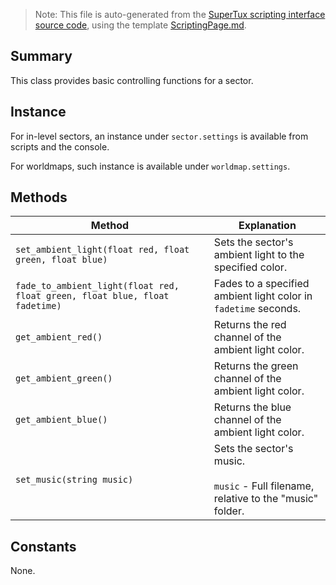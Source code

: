 > Note: This file is auto-generated from the [SuperTux scripting interface source code](https://github.com/SuperTux/supertux/tree/master/src/scripting), using the template [ScriptingPage.md](https://github.com/SuperTux/wiki/tree/master/templates/ScriptingPage.md).

Summary
-------

This class provides basic controlling functions for a sector.

Instance
--------

For in-level sectors, an instance under `sector.settings` is available from scripts and the console.

For worldmaps, such instance is available under `worldmap.settings`. 

Methods
-------

Method | Explanation
-------|-------
`set_ambient_light(float red, float green, float blue)` | Sets the sector's ambient light to the specified color. 
`fade_to_ambient_light(float red, float green, float blue, float fadetime)` | Fades to a specified ambient light color in `fadetime` seconds. 
`get_ambient_red()` | Returns the red channel of the ambient light color. 
`get_ambient_green()` | Returns the green channel of the ambient light color. 
`get_ambient_blue()` | Returns the blue channel of the ambient light color. 
`set_music(string music)` | Sets the sector's music. <br /><br /> `music` - Full filename, relative to the "music" folder. 


Constants
---------

None.
